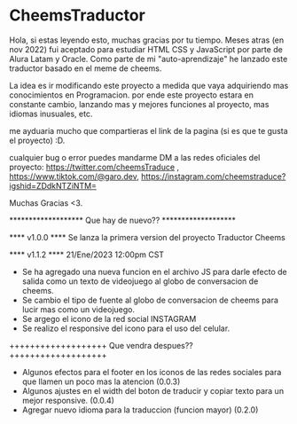 # CheemsTraductor

Hola, si estas leyendo esto, muchas gracias por tu tiempo. Meses atras (en nov 2022) fui aceptado para estudiar HTML CSS y JavaScript 
por parte de Alura Latam y Oracle. Como parte de mi "auto-aprendizaje" he lanzado este traductor basado en el meme de cheems.

La idea es ir modificando este proyecto a medida que vaya adquiriendo mas conocimientos en Programacion. 
por ende este proyecto estara en constante cambio, lanzando mas y mejores funciones al proyecto, mas idiomas inusuales, etc.

me ayduaria mucho que compartieras el link de la pagina (si es que te gusta el proyecto) :D.

cualquier bug o error puedes mandarme DM a las redes oficiales del proyecto:
https://twitter.com/cheemsTraduce , 
https://www.tiktok.com/@garo.dev, https://instagram.com/cheemstraduce?igshid=ZDdkNTZiNTM=

Muchas Gracias <3.

*******************    Que hay de nuevo??    *******************      

**** v1.0.0 ****
Se lanza la primera version del proyecto Traductor Cheems

**** v1.1.2 ****
21/Ene/2023 12:00pm CST
- Se ha agregado una nueva funcion en el archivo JS para darle efecto de salida como un  texto de videojuego al globo de conversacion
de cheems.
- Se cambio el tipo de fuente al globo de conversacion de cheems para lucir mas como un videojuego.
- Se argego el icono de la red social INSTAGRAM
- Se realizo el responsive del icono para el uso del celular.

+++++++++++++++++++    Que vendra despues??    +++++++++++++++++++
- Algunos efectos para el footer en los iconos de las redes sociales para que llamen un poco mas la atencion (0.0.3)
- Algunos ajustes en el width del boton de traducir y copiar texto para un mejor responsive. (0.0.4)
- Agregar nuevo idioma para la traduccion (funcion mayor) (0.2.0)
